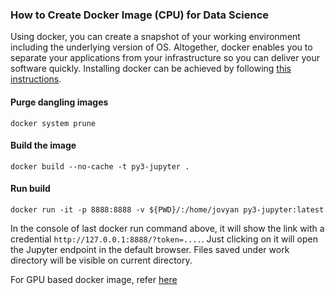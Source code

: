 ### How to Create Docker Image (CPU) for Data Science

Using docker, you can create a snapshot of your working environment including the underlying version of OS. Altogether, docker enables you to separate your applications from your infrastructure so you can deliver your software quickly. Installing docker can be achieved by following [this instructions](https://www.docker.com/get-started).

#### Purge dangling images
  `docker system prune`

#### Build the image 
  `docker build --no-cache -t py3-jupyter .`
    
#### Run build
  `docker run -it -p 8888:8888 -v ${PWD}/:/home/jovyan py3-jupyter:latest`

  In the console of last docker run command above, it will show the link with a credential `http://127.0.0.1:8888/?token=....`.
  Just clicking on it will open the Jupyter endpoint in the default browser.
  Files saved under work directory will be visible on current directory.


For GPU based docker image, refer [here](https://github.com/PacktPublishing/Production-Ready-Applied-Deep-Learning/tree/main/Chapter_2/dockerfile-gpu-ami)
